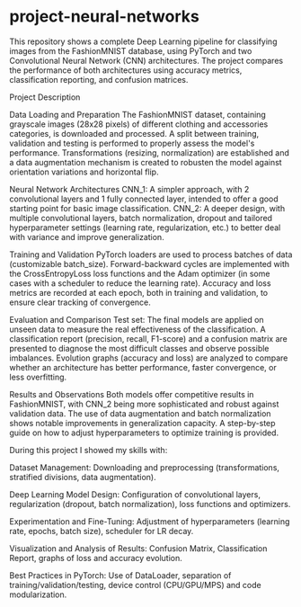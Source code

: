 # project-neural-networks
This repository shows a complete Deep Learning pipeline for classifying images from the FashionMNIST database, using PyTorch and two Convolutional Neural Network (CNN) architectures. The project compares the performance of both architectures using accuracy metrics, classification reporting, and confusion matrices.

Project Description

Data Loading and Preparation
The FashionMNIST dataset, containing grayscale images (28x28 pixels) of different clothing and accessories categories, is downloaded and processed.
A split between training, validation and testing is performed to properly assess the model's performance.
Transformations (resizing, normalization) are established and a data augmentation mechanism is created to robusten the model against orientation variations and horizontal flip.

Neural Network Architectures
CNN_1: A simpler approach, with 2 convolutional layers and 1 fully connected layer, intended to offer a good starting point for basic image classification.
CNN_2: A deeper design, with multiple convolutional layers, batch normalization, dropout and tailored hyperparameter settings (learning rate, regularization, etc.) to better deal with variance and improve generalization.

Training and Validation
PyTorch loaders are used to process batches of data (customizable batch_size).
Forward-backward cycles are implemented with the CrossEntropyLoss loss functions and the Adam optimizer (in some cases with a scheduler to reduce the learning rate).
Accuracy and loss metrics are recorded at each epoch, both in training and validation, to ensure clear tracking of convergence.

Evaluation and Comparison
Test set: The final models are applied on unseen data to measure the real effectiveness of the classification.
A classification report (precision, recall, F1-score) and a confusion matrix are presented to diagnose the most difficult classes and observe possible imbalances.
Evolution graphs (accuracy and loss) are analyzed to compare whether an architecture has better performance, faster convergence, or less overfitting.

Results and Observations
Both models offer competitive results in FashionMNIST, with CNN_2 being more sophisticated and robust against validation data.
The use of data augmentation and batch normalization shows notable improvements in generalization capacity.
A step-by-step guide on how to adjust hyperparameters to optimize training is provided.

During this project I showed my skills with: 

Dataset Management: Downloading and preprocessing (transformations, stratified divisions, data augmentation).

Deep Learning Model Design: Configuration of convolutional layers, regularization (dropout, batch normalization), loss functions and optimizers.

Experimentation and Fine-Tuning: Adjustment of hyperparameters (learning rate, epochs, batch size), scheduler for LR decay.

Visualization and Analysis of Results: Confusion Matrix, Classification Report, graphs of loss and accuracy evolution.

Best Practices in PyTorch: Use of DataLoader, separation of training/validation/testing, device control (CPU/GPU/MPS) and code modularization.
